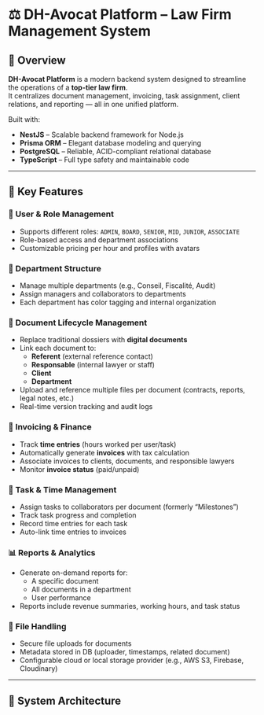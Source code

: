 # ⚖️ DH-Avocat Platform – Law Firm Management System

## 📘 Overview

**DH-Avocat Platform** is a modern backend system designed to streamline the operations of a **top-tier law firm**.  
It centralizes document management, invoicing, task assignment, client relations, and reporting — all in one unified platform.

Built with:
- **NestJS** – Scalable backend framework for Node.js
- **Prisma ORM** – Elegant database modeling and querying
- **PostgreSQL** – Reliable, ACID-compliant relational database
- **TypeScript** – Full type safety and maintainable code

---

## 🚀 Key Features

### 👥 User & Role Management
- Supports different roles: `ADMIN`, `BOARD`, `SENIOR`, `MID`, `JUNIOR`, `ASSOCIATE`
- Role-based access and department associations
- Customizable pricing per hour and profiles with avatars

### 🏢 Department Structure
- Manage multiple departments (e.g., Conseil, Fiscalité, Audit)
- Assign managers and collaborators to departments
- Each department has color tagging and internal organization

### 📂 Document Lifecycle Management
- Replace traditional dossiers with **digital documents**
- Link each document to:
  - **Referent** (external reference contact)
  - **Responsable** (internal lawyer or staff)
  - **Client**
  - **Department**
- Upload and reference multiple files per document (contracts, reports, legal notes, etc.)
- Real-time version tracking and audit logs

### 📑 Invoicing & Finance
- Track **time entries** (hours worked per user/task)
- Automatically generate **invoices** with tax calculation
- Associate invoices to clients, documents, and responsible lawyers
- Monitor **invoice status** (paid/unpaid)

### 📆 Task & Time Management
- Assign tasks to collaborators per document (formerly “Milestones”)
- Track task progress and completion
- Record time entries for each task
- Auto-link time entries to invoices

### 📊 Reports & Analytics
- Generate on-demand reports for:
  - A specific document
  - All documents in a department
  - User performance
- Reports include revenue summaries, working hours, and task status

### 📁 File Handling
- Secure file uploads for documents
- Metadata stored in DB (uploader, timestamps, related document)
- Configurable cloud or local storage provider (e.g., AWS S3, Firebase, Cloudinary)

---

## 🧩 System Architecture

